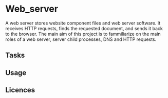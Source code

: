 # Web_server

A web server stores website component files and web server software. It receives HTTP requests, finds the requested document, and sends it back to the browser. The main aim of this project is to fammiliarize on the main roles of a web server, server child processes, DNS and HTTP requests.

## Tasks

## Usage

## Licences

